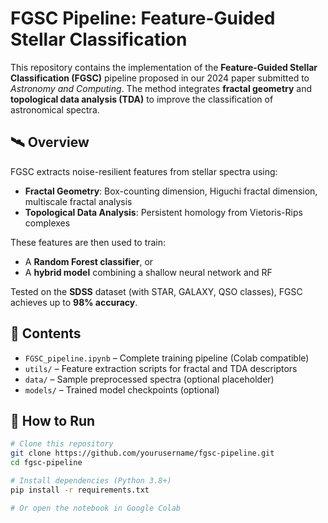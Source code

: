 # FGSC Pipeline: Feature-Guided Stellar Classification

This repository contains the implementation of the **Feature-Guided Stellar Classification (FGSC)** pipeline proposed in our 2024 paper submitted to *Astronomy and Computing*. The method integrates **fractal geometry** and **topological data analysis (TDA)** to improve the classification of astronomical spectra.

## 🛰️ Overview

FGSC extracts noise-resilient features from stellar spectra using:
- **Fractal Geometry**: Box-counting dimension, Higuchi fractal dimension, multiscale fractal analysis
- **Topological Data Analysis**: Persistent homology from Vietoris-Rips complexes

These features are then used to train:
- A **Random Forest classifier**, or
- A **hybrid model** combining a shallow neural network and RF

Tested on the **SDSS** dataset (with STAR, GALAXY, QSO classes), FGSC achieves up to **98% accuracy**.

## 📁 Contents

- `FGSC_pipeline.ipynb` – Complete training pipeline (Colab compatible)
- `utils/` – Feature extraction scripts for fractal and TDA descriptors
- `data/` – Sample preprocessed spectra (optional placeholder)
- `models/` – Trained model checkpoints (optional)

## 🧪 How to Run

```bash
# Clone this repository
git clone https://github.com/yourusername/fgsc-pipeline.git
cd fgsc-pipeline

# Install dependencies (Python 3.8+)
pip install -r requirements.txt

# Or open the notebook in Google Colab
